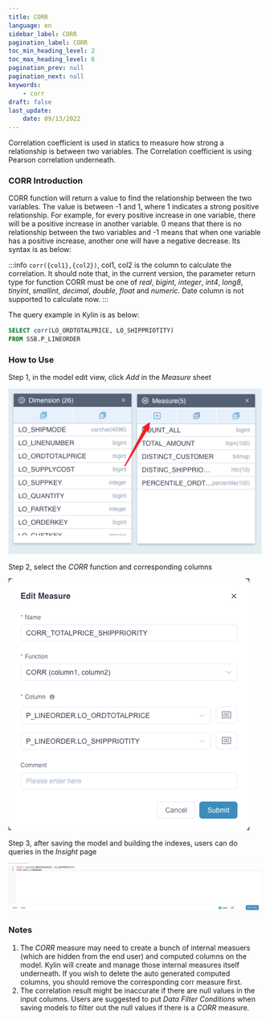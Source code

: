 ```yaml
---
title: CORR 
language: en
sidebar_label: CORR 
pagination_label: CORR 
toc_min_heading_level: 2
toc_max_heading_level: 6
pagination_prev: null
pagination_next: null
keywords:
    - corr 
draft: false
last_update:
    date: 09/13/2022
---
```


Correlation coefficient is used in statics to measure how strong a relationship is between two variables. The Correlation coefficient is using Pearson correlation underneath.



### CORR Introduction

CORR function will return a value to find the relationship between the two variables. The value is between -1 and 1, where 1 indicates a strong positive relationship. For example, for every positive increase in one variable, there will be a positive increase in another variable. 0 means that there is no relationship between the two variables and -1 means that when one variable has a positive increase, another one will have a negative decrease. Its syntax is as below:

:::info
 `corr({col1},{col2})`, col1, col2 is the column to calculate the correlation. It should note that, in the current version, the parameter return type for function CORR must be one of *real*, *bigint*, *integer*, *int4*, *long8*, *tinyint*, *smallint*, *decimal*, *double*, *float* and *numeric*. Date column is not supported to calculate now.
:::

The query example in Kylin is as below:

```sql
SELECT corr(LO_ORDTOTALPRICE, LO_SHIPPRIOTITY)
FROM SSB.P_LINEORDER
```


### How to Use 

Step 1, in the model edit view, click *Add* in the *Measure* sheet

![Adding Measure](images/corr_add_measure.png)

Step 2, select the *CORR* function and corresponding columns

![Choosing Expression](images/corr_edit_measure.png)

Step 3, after saving the model and building the indexes, users can do queries in the *Insight* page

![SQL Query](images/corr_query.png)

### Notes
1. The *CORR* measure may need to create a bunch of internal measuers (which are hidden from the end user) and computed columns on the model. Kylin will create and manage those internal measures itself underneath. If you wish to delete the auto generated computed columns, you should remove the corresponding corr measure first.
2. The correlation result might be inaccurate if there are null values in the input columns. Users are suggested to put *Data Filter Conditions* when saving models to filter out the null values if there is a *CORR* measure.


